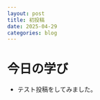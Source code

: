 ```yaml
---
layout: post
title: 初投稿
date: 2025-04-29
categories: blog
---
```


# 今日の学び

- テスト投稿をしてみました。
